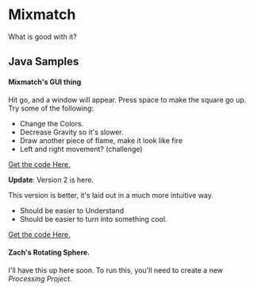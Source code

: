 # Mixmatch

What is good with it?

## Java Samples

#### Mixmatch's GUI thing

Hit go, and a window will appear. Press space to make the square go up. Try some of the following:

- Change the Colors.
- Decrease Gravity so it's slower.
- Draw another piece of flame, make it look like fire
- Left and right movement? (challenge)

[Get the code Here.](./lander.java)

**Update**: Version 2 is here.

This version is better, it's laid out in a much more intuitive way.

- Should be easier to Understand
- Should be easier to turn into something cool.

[Get the code Here.](./mixmatchmaze.java)

#### Zach's Rotating Sphere.

I'll have this up here soon. To run this, you'll need to create a new *Processing Project*.
